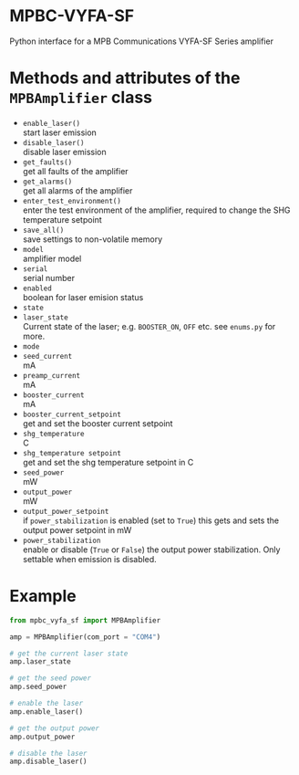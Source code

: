 # MPBC-VYFA-SF
 Python interface for a MPB Communications VYFA-SF Series amplifier

# Methods and attributes of the `MPBAmplifier` class

* `enable_laser()`  
  start laser emission
* `disable_laser()`  
  disable laser emission
* `get_faults()`  
  get all faults of the amplifier
* `get_alarms()`  
  get all alarms of the amplifier
* `enter_test_environment()`  
  enter the test environment of the amplifier, required to change the SHG temperature setpoint
* `save_all()`  
  save settings to non-volatile memory
* `model`  
  amplifier model
* `serial`  
  serial number
* `enabled`  
  boolean for laser emision status
* `state`
* `laser_state`  
  Current state of the laser; e.g. `BOOSTER_ON`, `OFF` etc. see `enums.py` for more.
* `mode`
* `seed_current`  
  mA
* `preamp_current`  
  mA
* `booster_current`  
  mA
* `booster_current_setpoint`  
  get and set the booster current setpoint
* `shg_temperature`  
  C
* `shg_temperature setpoint`  
  get and set the shg temperature setpoint in C
* `seed_power`  
  mW
* `output_power`  
  mW
* `output_power_setpoint`  
  if `power_stabilization` is enabled (set to `True`) this gets and sets the output power setpoint in mW
* `power_stabilization`  
  enable or disable (`True` or `False`) the output power stabilization. Only settable when emission is disabled.

# Example
```Python
from mpbc_vyfa_sf import MPBAmplifier

amp = MPBAmplifier(com_port = "COM4")

# get the current laser state
amp.laser_state

# get the seed power
amp.seed_power

# enable the laser
amp.enable_laser()

# get the output power
amp.output_power

# disable the laser
amp.disable_laser()
```
